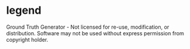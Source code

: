 # legend
Ground Truth Generator - Not licensed for re-use, modification, or distribution. Software may not be used without express permission from copyright holder.
